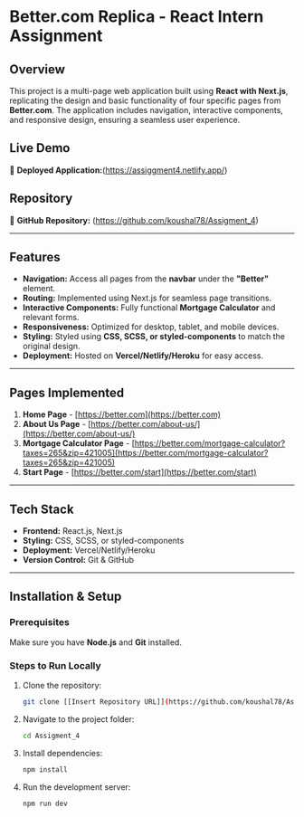 # Better.com Replica - React Intern Assignment

## Overview
This project is a multi-page web application built using **React with Next.js**, replicating the design and basic functionality of four specific pages from **Better.com**. The application includes navigation, interactive components, and responsive design, ensuring a seamless user experience.

## Live Demo
🔗 **Deployed Application:**(https://assiggment4.netlify.app/)

## Repository
🔗 **GitHub Repository:** (https://github.com/koushal78/Assigment_4)

---

## Features
- **Navigation:** Access all pages from the **navbar** under the **"Better"** element.
- **Routing:** Implemented using Next.js for seamless page transitions.
- **Interactive Components:** Fully functional **Mortgage Calculator** and relevant forms.
- **Responsiveness:** Optimized for desktop, tablet, and mobile devices.
- **Styling:** Styled using **CSS, SCSS, or styled-components** to match the original design.
- **Deployment:** Hosted on **Vercel/Netlify/Heroku** for easy access.

---

## Pages Implemented
1. **Home Page** - [https://better.com](https://better.com)
2. **About Us Page** - [https://better.com/about-us/](https://better.com/about-us/)
3. **Mortgage Calculator Page** - [https://better.com/mortgage-calculator?taxes=265&zip=421005](https://better.com/mortgage-calculator?taxes=265&zip=421005)
4. **Start Page** - [https://better.com/start](https://better.com/start)

---

## Tech Stack
- **Frontend:** React.js, Next.js
- **Styling:** CSS, SCSS, or styled-components
- **Deployment:** Vercel/Netlify/Heroku
- **Version Control:** Git & GitHub

---

## Installation & Setup

### Prerequisites
Make sure you have **Node.js** and **Git** installed.

### Steps to Run Locally
1. Clone the repository:
   ```sh
   git clone [[Insert Repository URL]](https://github.com/koushal78/Assigment_4)
   ```
2. Navigate to the project folder:
   ```sh
   cd Assigment_4
   ```
3. Install dependencies:
   ```sh
   npm install
   ```
4. Run the development server:
   ```sh
   npm run dev
   ```







